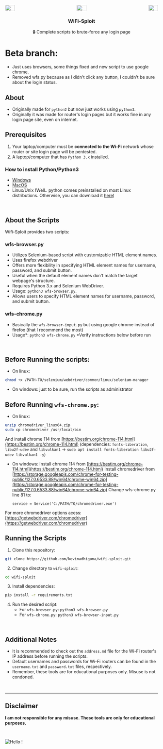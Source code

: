 <div style="display: flex; justify-content: space-between;">
    <img src="https://github.com/d4v1-sudo/wifi-sploit/raw/master/assets/router.jpg" style="text-align: left ; height:25%; width:25%" />
    <img src="https://github.com/d4v1-sudo/wifi-sploit/raw/master/assets/slash.png" style="text-align: center ; height:25%; width:25%" />
    <img src="https://github.com/d4v1-sudo/wifi-sploit/raw/master/assets/www.jpg" style="text-align: right ; height:25%; width:25%" />
</div>
<h3 style="text-align:center;">WiFi-Sploit</h3>
<p style="text-align:center;">
   🔒 Complete scripts to brute-force any login page
</p>

# **Beta** branch: 
 - Just uses browsers, some things fixed and new script to use google chrome.
 - Removed wfs.py because as I didn't click any button, I couldn't be sure about the login status.

## About
 - Originally made for `python2` but now just works using `python3`.
 - Originally it was made for router's login pages but it works fine in any login page site, even on internet.

## Prerequisites

1. Your laptop/computer must be **connected to the Wi-Fi** network whose router or site login page will be pentested.
2. A laptop/computer that has `Python 3.x` installed.

### How to install Python/Python3

- [Windows](https://www.python.org/downloads/windows/)
- [MacOS](https://www.python.org/downloads/macos/)
- Linux/Unix (Well.. python comes preinstalled on most Linux distributions. Otherwise, you can download it [here](https://www.python.org/downloads/source/))

<br />

## About the Scripts

Wifi-Sploit provides two scripts:

### wfs-browser.py

- Utilizes Selenium-based script with customizable HTML element names.
- Uses firefox webdriver
- Offers more flexibility in specifying HTML element names for username, password, and submit button.
- Useful when the default element names don't match the target webpage's structure.
- Requires Python 3.x and Selenium WebDriver.
- Usage: `python3 wfs-browser.py`.
- Allows users to specify HTML element names for username, password, and submit button.

### wfs-chrome.py

- Basically the ```wfs-browser-input.py``` but using google chrome instead of firefox (that I recommend the most)
- Usage*: `python3 wfs-chrome.py`
  *Verify instructions below before run

<br />

## Before Running the scripts:

- On linux:
```bash
chmod +x /PATH-TO/selenium/webdriver/common/linux/selenium-manager
```
- On windows: just to be sure, run the scripts as administrator

## Before Running `wfs-chrome.py`:

- On linux:
```bash
unzip chromedriver_linux64.zip
sudo cp chromedriver /usr/local/bin
```
And install chrome 114 from [https://bestim.org/chrome-114.html](https://bestim.org/chrome-114.html) (dependencies: ```fonts-liberation```, ```libu2f-udev``` and ```libvulkan1``` → ```sudo apt install fonts-liberation libu2f-udev libvulkan1 -y```)

- On windows:
  Install chrome 114 from [https://bestim.org/chrome-114.html](https://bestim.org/chrome-114.html)
  Install chromedriver from [https://storage.googleapis.com/chrome-for-testing-public/127.0.6533.88/win64/chrome-win64.zip](https://storage.googleapis.com/chrome-for-testing-public/127.0.6533.88/win64/chrome-win64.zip)
  Change wfs-chrome.py line 81 to:
  ```
  service = Service('C:/PATH/TO/chromedriver.exe')
  ```

For more chromedriver options acess: [https://getwebdriver.com/chromedriver](https://getwebdriver.com/chromedriver)

## Running the Scripts

1. Clone this repository:
```bash
git clone https://github.com/kevinadhiguna/wifi-sploit.git
```

2. Change directory to `wifi-sploit`:
```bash
cd wifi-sploit
```

3. Install dependencies:
```bash
pip install -r requirements.txt
```

4. Run the desired script:
   - For `wfs-browser.py`: `python3 wfs-browser.py`
   - For `wfs-chrome.py`: `python3 wfs-browser-input.py`

<br />

## Additional Notes

- It is recommended to check out the `address.md` file for the Wi-Fi router's IP address before running the scripts.
- Default usernames and passwords for Wi-Fi routers can be found in the `username.txt` and `password.txt` files, respectively.
- Remember, these tools are for educational purposes only. Misuse is not condoned.

<br />
<hr />

## Disclaimer

<b>I am not responsible for any misuse. These tools are only for educational purposes.</b>

<br />

![Hello !](https://api.visitorbadge.io/api/VisitorHit?user=kevinadhiguna&repo=wifi-sploit&label=thanks%20for%20dropping%20in%20!&labelColor=%23000000&countColor=%23FFFFFF)
